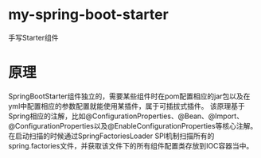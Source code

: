 # my-spring-boot-starter
手写Starter组件
# 原理
  SpringBootStarter组件独立的，需要某些组件时在pom配置相应的jar包以及在yml中配置相应的参数配置就能使用某插件，属于可插拔式插件。
  该原理基于Spring相应的注解，比如@ConfigurationProperties、@Bean、@Import、@ConfigurationProperties以及@EnableConfigurationProperties等核心注解。
  在启动扫描的时候通过SpringFactoriesLoader SPI机制扫描所有的spring.factories文件，并获取该文件下的所有组件配置类存放到IOC容器当中。

